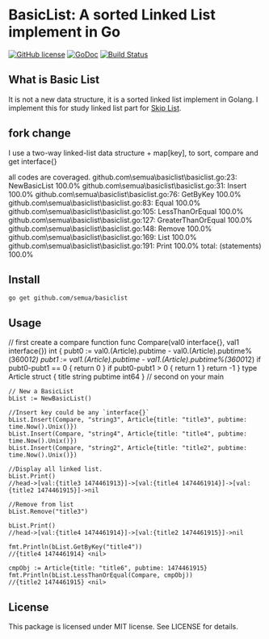 BasicList: A sorted Linked List implement in Go
==================
[![GitHub license](https://img.shields.io/badge/license-MIT-blue.svg)](https://raw.githubusercontent.com/kkdai/basiclist/master/LICENSE)  [![GoDoc](https://godoc.org/github.com/kkdai/basiclist?status.svg)](https://godoc.org/github.com/kkdai/basiclist)  [![Build Status](https://travis-ci.org/kkdai/basiclist.svg?branch=master)](https://travis-ci.org/kkdai/basiclist)


What is Basic List
---------------

It is not a new data structure, it is a sorted linked list implement in Golang. I implement this for study linked list part for [Skip List](https://en.wikipedia.org/wiki/Skip_list).

fork change
---------------
I use a two-way linked-list data structure + map[key], to sort, compare and get interface{}

all codes are coveraged.
github.com\semua\basiclist\basiclist.go:23:	NewBasicList		100.0%
github.com\semua\basiclist\basiclist.go:31:	Insert			100.0%
github.com\semua\basiclist\basiclist.go:76:	GetByKey		100.0%
github.com\semua\basiclist\basiclist.go:83:	Equal			100.0%
github.com\semua\basiclist\basiclist.go:105:	LessThanOrEqual		100.0%
github.com\semua\basiclist\basiclist.go:127:	GreaterThanOrEqual	100.0%
github.com\semua\basiclist\basiclist.go:148:	Remove			100.0%
github.com\semua\basiclist\basiclist.go:169:	List			100.0%
github.com\semua\basiclist\basiclist.go:191:	Print			100.0%
total:						(statements)		100.0%

Install
---------------
`go get github.com/semua/basiclist`


Usage
---------------
// first create a compare function
func Compare(val0 interface{}, val1 interface{}) int {
	pubt0 := val0.(Article).pubtime - val0.(Article).pubtime%(3600*12)
	pubt1 := val1.(Article).pubtime - val1.(Article).pubtime%(3600*12)
	if pubt0-pubt1 == 0 {
		return 0
	}
	if pubt0-pubt1 > 0 {
		return 1
	}
	return -1
}
type Article struct {
	title   string
	pubtime int64
}
// second on your main

    // New a BasicList
    bList := NewBasicList()
    
    //Insert key could be any `interface{}`
    bList.Insert(Compare, "string3", Article{title: "title3", pubtime: time.Now().Unix()})
    bList.Insert(Compare, "string4", Article{title: "title4", pubtime: time.Now().Unix()})
    bList.Insert(Compare, "string2", Article{title: "title2", pubtime: time.Now().Unix()})
    
    //Display all linked list.
    bList.Print()
    //head->[val:{title3 1474461913}]->[val:{title4 1474461914}]->[val:{title2 1474461915}]->nil
    
    //Remove from list
    bList.Remove("title3")    
    
    bList.Print()
    //head->[val:{title4 1474461914}]->[val:{title2 1474461915}]->nil
    
	fmt.Println(bList.GetByKey("title4"))
	//{title4 1474461914} <nil>
	
	cmpObj := Article{title: "title6", pubtime: 1474461915}
	fmt.Println(bList.LessThanOrEqual(Compare, cmpObj))
	//{title2 1474461915} <nil>


License
---------------

This package is licensed under MIT license. See LICENSE for details.


